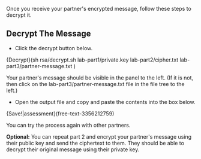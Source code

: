 Once you receive your partner's encrypted message, follow these steps to decrypt it.

## Decrypt The Message

- Click the decrypt button below.

{Decrypt}(sh rsa/decrypt.sh lab-part1/private.key lab-part2/cipher.txt lab-part3/partner-message.txt )

Your partner's message should be visible in the panel to the left. (If it is not, then click on the lab-part3/partner-message.txt file in the file tree to the left.)

 - Open the output file and copy and paste the contents into the box below.

{Save!|assessment}(free-text-3356212759)

You can try the process again with other partners.

**Optional:** You can repeat part 2 and encrypt your partner's message using their public key and send the ciphertext to them. They should be able to decrypt their original message using their private key.
